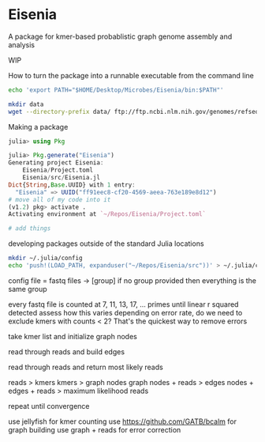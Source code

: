 # Eisenia

A package for kmer-based probablistic graph genome assembly and analysis

WIP

How to turn the package into a runnable executable from the command line
```bash
echo 'export PATH="$HOME/Desktop/Microbes/Eisenia/bin:$PATH"'
```

```bash
mkdir data
wget --directory-prefix data/ ftp://ftp.ncbi.nlm.nih.gov/genomes/refseq/viral/Escherichia_virus_phiX174/latest_assembly_versions/GCF_000819615.1_ViralProj14015/GCF_000819615.1_ViralProj14015_genomic.fna.gz
```

Making a package
```julia
julia> using Pkg

julia> Pkg.generate("Eisenia")
Generating project Eisenia:
    Eisenia/Project.toml
    Eisenia/src/Eisenia.jl
Dict{String,Base.UUID} with 1 entry:
  "Eisenia" => UUID("ff91eec8-cf20-4569-aeea-763e189e8d12")
# move all of my code into it
(v1.2) pkg> activate .
Activating environment at `~/Repos/Eisenia/Project.toml`

# add things
```

developing packages outside of the standard Julia locations
```bash
mkdir ~/.julia/config
echo 'push!(LOAD_PATH, expanduser("~/Repos/Eisenia/src"))' > ~/.julia/config/startup.jl
```

config file = fastq files -> [group]
if no group provided then everything is the same group

every fastq file is counted at 7, 11, 13, 17, ... primes until linear r squared detected
assess how this varies depending on error rate, do we need to exclude kmers with counts < 2? That's the quickest way to remove errors

take kmer list and initialize graph nodes

read through reads and build edges

read through reads and return most likely reads

reads > kmers
kmers > graph nodes
graph nodes + reads > edges
nodes + edges + reads > maximum likelihood reads

repeat until convergence

use jellyfish for kmer counting
use https://github.com/GATB/bcalm for graph building
use graph + reads for error correction
